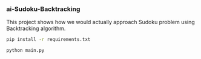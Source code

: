 ### ai-Sudoku-Backtracking

This project shows how we would actually approach Sudoku problem using Backtracking algorithm. 

```bash
pip install -r requirements.txt
```

```bash
python main.py
```